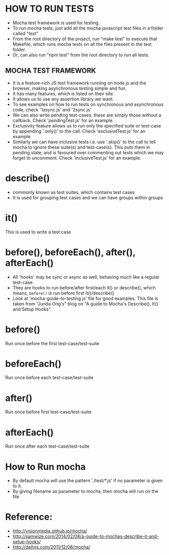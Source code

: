 HOW TO RUN TESTS
================
* Mocha test framework is used for testing.
* To run mocha tests, just add all the mocha javascript test files in a folder called "test"
* From the root directory of the project, run "make test" to execute that Makefile, which runs mocha tests on all the files present in the test folder.
* Or, can also run "npm test" from the root directory to run all tests.

MOCHA TEST FRAMEWORK
----------------------------
* It is a feature-rich JS test framework running on node.js and the browser, making asynchronous testing simple and fun.
* It has many features, which is listed on their site.
* It allows us to use any assertion library we want.
* To see examples on how to run tests on synchronous and asynchronous code, check '1async.js' and '2sync.js'
* We can also write pending test-cases, these are simply those without a callback. Check 'pendingTest.js' for an example.
* Exclusivity feature allows us to run only the specified suite or test-case by appending '.only()' to the call. Check 'exclusiveTest.js' for an example.
* Similarly we can have inclusive tests i.e. use '.skip()' to the call to tell mocha to ignore these suite(s) and test-case(s). This puts them in pending state, and is favoured over commenting out tests which we may forget to uncomment. Check 'inclusiveTest.js' for an example.
  

describe()
==========
* commonly known as test suites, which contains test cases
* It is used for grouping test cases and we can have groups within groups


it()
====
This is used to write a test case

before(), beforeEach(), after(), afterEach() 
============================================
* All 'hooks' may be sync or async as well, behaving much like a regular test-case.
* They are hooks to run before/after first/each it() or describe(), which means, `before()` is run before first it()/describe()
* Look at 'mocha-guide-to-testing.js' file for good examples. This file is taken from "Junda Ong's" blog on "A guide to Mocha's Describe(), It() and Setup Hooks".

before()
========
Run once before the first test-case/test-suite

beforeEach()
============
Run once before each test-case/test-suite

after()
=======
Run once before first test-case/test-suite

afterEach()
===========
Run once after each test-case/test-suite

How to Run mocha
================
* By default mocha will use the pattern './test/*.js' if no parameter is given to it.
* By giving filename as parameter to mocha, then mocha will run on the file

Reference:
=========
* http://visionmedia.github.io/mocha/
* http://samwize.com/2014/02/08/a-guide-to-mochas-describe-it-and-setup-hooks/
* http://dailyjs.com/2011/12/08/mocha/
